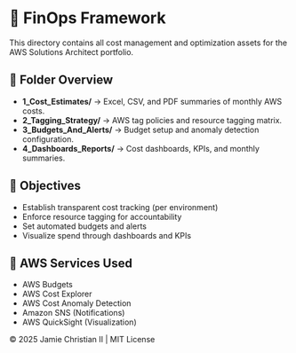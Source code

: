 # 💸 FinOps Framework

This directory contains all cost management and optimization assets for the AWS Solutions Architect portfolio.

## 📁 Folder Overview
- **1_Cost_Estimates/** → Excel, CSV, and PDF summaries of monthly AWS costs.
- **2_Tagging_Strategy/** → AWS tag policies and resource tagging matrix.
- **3_Budgets_And_Alerts/** → Budget setup and anomaly detection configuration.
- **4_Dashboards_Reports/** → Cost dashboards, KPIs, and monthly summaries.

## 🎯 Objectives
- Establish transparent cost tracking (per environment)
- Enforce resource tagging for accountability
- Set automated budgets and alerts
- Visualize spend through dashboards and KPIs

## 🧩 AWS Services Used
- AWS Budgets
- AWS Cost Explorer
- AWS Cost Anomaly Detection
- Amazon SNS (Notifications)
- AWS QuickSight (Visualization)

© 2025 Jamie Christian II | MIT License
